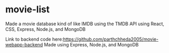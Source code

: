# movie-list

Made a movie database kind of like IMDB using the TMDB API using React, CSS, Express, Node.js, and MongoDB

Link to backend code here:https://github.com/parthchheda2005/movie-webapp-backend
Made using Express, Node.js, and MongoDB

